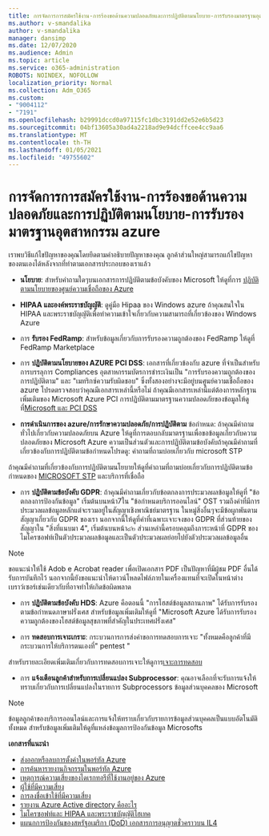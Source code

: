 ```yaml
---
title: การจัดการการสมัครใช้งาน-การร้องขอด้านความปลอดภัยและการปฏิบัติตามนโยบาย-การรับรองมาตรฐานอุตสาหกรรม azure
ms.author: v-smandalika
author: v-smandalika
manager: dansimp
ms.date: 12/07/2020
ms.audience: Admin
ms.topic: article
ms.service: o365-administration
ROBOTS: NOINDEX, NOFOLLOW
localization_priority: Normal
ms.collection: Adm_O365
ms.custom:
- "9004112"
- "7191"
ms.openlocfilehash: b29991dccd0a97115fc1dbc3191dd2e52e6b5d23
ms.sourcegitcommit: 04bf13605a30ad4a2218ad9e94dcffcee4cc9aa6
ms.translationtype: MT
ms.contentlocale: th-TH
ms.lasthandoff: 01/05/2021
ms.locfileid: "49755602"
---
```

# <a name="subscription-management---security-and-compliance-requests---azure-industry-compliance-accreditation"></a>การจัดการการสมัครใช้งาน-การร้องขอด้านความปลอดภัยและการปฏิบัติตามนโยบาย-การรับรองมาตรฐานอุตสาหกรรม azure

เราพบวิธีแก้ไขปัญหาของคุณโดยยึดตามคำอธิบายปัญหาของคุณ ลูกค้าส่วนใหญ่สามารถแก้ไขปัญหาของตนเองได้หลังจากที่ทำตามเอกสารประกอบของเราแล้ว

- **นโยบาย**: สำหรับคำถามใดๆบนเอกสารการปฏิบัติตามข้อบังคับของ Microsoft ให้ดูที่การ [ปฏิบัติตามนโยบายของศูนย์ความเชื่อถือของ Azure](https://docs.microsoft.com/compliance/regulatory/offering-SOC)

- **HIPAA และองค์พระราชบัญญัติ**: ดูคู่มือ Hipaa ของ Windows azure ถ้าคุณสนใจใน HIPAA และพระราชบัญญัติเพื่อทำความเข้าใจเกี่ยวกับความสามารถที่เกี่ยวข้องของ Windows Azure

- การ **รับรอง FedRamp**: สำหรับข้อมูลเกี่ยวกับการรับรองความถูกต้องของ FedRamp ให้ดูที่ FedRamp Marketplace

- การ **ปฏิบัติตามนโยบายของ AZURE PCI DSS**: เอกสารที่เกี่ยวข้องกับ azure ที่จำเป็นสำหรับการบรรลุการ Compliances อุตสาหกรรมบัตรการชำระเงินเป็น "การรับรองความถูกต้องของการปฏิบัติตาม" และ "เมทริกซ์ความรับผิดชอบ" ซึ่งทั้งสองอย่างจะมีอยู่บนศูนย์ความเชื่อถือของ azure โปรดตรวจสอบว่าคุณมีเอกสารเหล่านี้หรือไม่ ถ้าคุณมีเอกสารเหล่านี้แต่ต้องการหลักฐานเพิ่มเติมของ Microsoft Azure PCI การปฏิบัติตามมาตรฐานความปลอดภัยของข้อมูลให้ดูที่[Microsoft และ PCI DSS](https://docs.microsoft.com/compliance/regulatory/offering-PCI-DSS)

- **การดำเนินการของ azure/การรักษาความปลอดภัย/การปฏิบัติตาม** ข้อกำหนด: ถ้าคุณมีคำถามทั่วไปเกี่ยวกับความปลอดภัยบน Azure ให้ดูที่การตอบกลับมาตรฐานเพื่อขอข้อมูลเกี่ยวกับความปลอดภัยของ Microsoft Azure ความเป็นส่วนตัวและการปฏิบัติตามข้อบังคับถ้าคุณมีคำถามที่เกี่ยวข้องกับการปฏิบัติตามข้อกำหนดโปรดดู: คำถามที่ถามบ่อยเกี่ยวกับ microsoft STP

ถ้าคุณมีคำถามที่เกี่ยวข้องกับการปฏิบัติตามนโยบายให้ดูที่คำถามที่ถามบ่อยเกี่ยวกับการปฏิบัติตามข้อกำหนดของ [MICROSOFT STP](https://www.microsoft.com/trust-center/compliance/compliance-overview) และบริการที่เชื่อถือ

- การ **ปฏิบัติตามข้อบังคับ GDPR**: ถ้าคุณมีคำถามเกี่ยวกับข้อตกลงการประมวลผลข้อมูลให้ดูที่ "ข้อตกลงการป้องกันข้อมูล" เริ่มต้นบนหน้า7ใน "ข้อกำหนดบริการออนไลน์" OST รวมถึงคำที่มีการประมวลผลข้อมูลหลักแต่จะรวมอยู่ในสัญญาเชิงพาณิชย์มาตรฐาน ในหมู่สิ่งอื่นๆจะมีข้อผูกพันตามสัญญาเกี่ยวกับ GDPR ของเรา นอกจากนี้ให้ดูที่คำที่เฉพาะเจาะจงของ GDPR ที่ส่วนท้ายของสัญญาใน "สิ่งที่แนบมา 4", เริ่มต้นบนหน้า๔๒ ส่วนเหล่านี้ครอบคลุมถึงภาระหน้าที่ GDPR ของไมโครซอฟท์เป็นตัวประมวลผลข้อมูลและเป็นตัวประมวลผลย่อยไปยังตัวประมวลผลข้อมูลอื่น

> [!NOTE]
> ขอแนะนำให้ใช้ Adob e Acrobat reader เพื่อเปิดเอกสาร PDF เป็นปัญหาที่มีผู้ชม PDF อื่นได้รับการบันทึกไว้ นอกจากนี้ยังขอแนะนำให้ดาวน์โหลดไฟล์ภายในเครื่องแทนที่จะเปิดในหน้าต่างเบราว์เซอร์เช่นเดียวกับที่อาจทำให้เกิดข้อผิดพลาด

- การ **ปฏิบัติตามข้อบังคับ HDS**: Azure คือตอนนี้ "การโฮสต์ข้อมูลสถานภาพ" ได้รับการรับรองตามข้อกำหนดภาษาฝรั่งเศส สำหรับข้อมูลเพิ่มเติมให้ดูที่ "Microsoft Azure ได้รับการรับรองความถูกต้องของโฮสต์ข้อมูลสุขภาพที่สำคัญในประเทศฝรั่งเศส"

- การ **ทดสอบการเจาะเกราะ**: กระบวนการการส่งคำขอการทดสอบการเจาะ "ทั้งหมดคือลูกค้าที่มีกระบวนการให้บริการตนเองที่" pentest "

สำหรับรายละเอียดเพิ่มเติมเกี่ยวกับการทดสอบการเจาะให้ดูการ[เจาะการทดสอบ](https://docs.microsoft.com/azure/security/fundamentals/pen-testing)

- การ **แจ้งเตือนลูกค้าสำหรับการเปลี่ยนแปลง Subprocessor**: คุณอาจเลือกที่จะรับการแจ้งให้ทราบเกี่ยวกับการเปลี่ยนแปลงในรายการ Subprocessors ข้อมูลส่วนบุคคลของ Microsoft

> [!NOTE]
> ข้อมูลลูกค้าของบริการออนไลน์และการแจ้งให้ทราบเกี่ยวกับรายการข้อมูลส่วนบุคคลเป็นแบบอัตโนมัติทั้งหมด สำหรับข้อมูลเพิ่มเติมให้ดูที่แหล่งข้อมูลการป้องกันข้อมูล Microsofts

**เอกสารที่แนะนำ**

- [ส่งออกหรือลบการตั้งค่าในพอร์ทัล Azure](https://docs.microsoft.com/azure/azure-portal/set-preferences)
- [การค้นหารายงานกิจกรรมในพอร์ทัล Azure](https://docs.microsoft.com/azure/active-directory/reports-monitoring/howto-find-activity-reports)
- [เหตุการณ์ความเสี่ยงของไดเรกทอรีที่ใช้งานอยู่ของ Azure](https://docs.microsoft.com/azure/active-directory/identity-protection/overview-identity-protection)
- [ผู้ใช้ที่มีความเสี่ยง](https://docs.microsoft.com/azure/active-directory/identity-protection/overview-identity-protection)
- [การลงชื่อเข้าใช้ที่มีความเสี่ยง](https://docs.microsoft.com/azure/active-directory/identity-protection/overview-identity-protection)
- [รายงาน Azure Active directory คืออะไร](https://docs.microsoft.com/azure/active-directory/reports-monitoring/overview-reports)
- [ไมโครซอฟท์และ HIPAA และพระราชบัญญัติไฮเทค](https://docs.microsoft.com/compliance/regulatory/offering-hipaa-hitech)
- [แผนกการป้องกันของสหรัฐอเมริกา (DoD) เอกสารการอนุญาตชั่วคราวบน IL4](https://docs.microsoft.com/compliance/regulatory/offering-DoD-DISA-L2-L4-L5)













